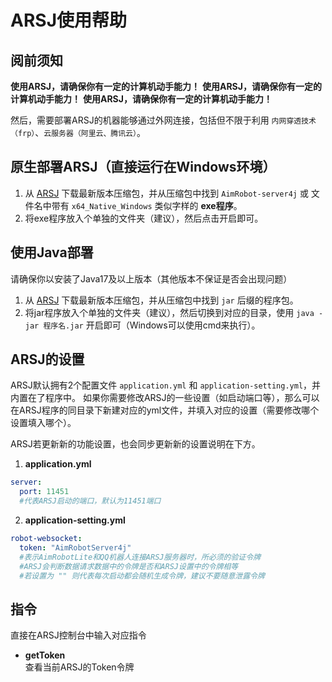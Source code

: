 # ARSJ使用帮助

## 阅前须知
**使用ARSJ，请确保你有一定的计算机动手能力！**
**使用ARSJ，请确保你有一定的计算机动手能力！**
**使用ARSJ，请确保你有一定的计算机动手能力！**

然后，需要部署ARSJ的机器能够通过外网连接，包括但不限于利用 `内网穿透技术（frp）`、`云服务器（阿里云、腾讯云）`。

## 原生部署ARSJ（直接运行在Windows环境）
1. 从 [ARSJ](https://github.com/H4rry217/AimRobot-server4j/releases) 下载最新版本压缩包，并从压缩包中找到 `AimRobot-server4j` 或 文件名中带有 `x64_Native_Windows` 类似字样的 **exe程序**。
2. 将exe程序放入个单独的文件夹（建议），然后点击开启即可。

## 使用Java部署
请确保你以安装了Java17及以上版本（其他版本不保证是否会出现问题）

1. 从 [ARSJ](https://github.com/H4rry217/AimRobot-server4j/releases) 下载最新版本压缩包，并从压缩包中找到 `jar` 后缀的程序包。
2. 将jar程序放入个单独的文件夹（建议），然后切换到对应的目录，使用 `java -jar 程序名.jar` 开启即可（Windows可以使用cmd来执行）。

## ARSJ的设置
ARSJ默认拥有2个配置文件 `application.yml` 和 `application-setting.yml`，并内置在了程序中。
如果你需要修改ARSJ的一些设置（如启动端口等），那么可以在ARSJ程序的同目录下新建对应的yml文件，并填入对应的设置（需要修改哪个设置填入哪个）。

ARSJ若更新新的功能设置，也会同步更新新的设置说明在下方。

1. **application.yml**
```yml
server:
  port: 11451
  #代表ARSJ启动的端口，默认为11451端口
```

2. **application-setting.yml**
```yml
robot-websocket:
  token: "AimRobotServer4j"
  #表示AimRobotLite和QQ机器人连接ARSJ服务器时，所必须的验证令牌
  #ARSJ会判断数据请求数据中的令牌是否和ARSJ设置中的令牌相等
  #若设置为 "" 则代表每次启动都会随机生成令牌，建议不要随意泄露令牌
```

## 指令
直接在ARSJ控制台中输入对应指令

- **getToken**  
  查看当前ARSJ的Token令牌